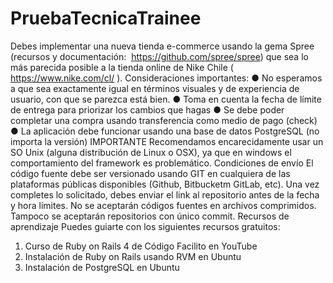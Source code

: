 # PruebaTecnicaTrainee
Debes implementar una nueva tienda e-commerce usando la gema Spree (recursos y
documentación: ​ https://github.com/spree/spree​ ) que sea lo más parecida posible a la tienda
online de Nike Chile (​ https://www.nike.com/cl/​ ).
Consideraciones importantes:
● No esperamos a que sea exactamente igual en términos visuales y de experiencia
de usuario, con que se parezca está bien.
● Toma en cuenta la fecha de límite de entrega para priorizar los cambios que hagas
● Se debe poder completar una compra usando transferencia como medio de pago
(check)
● La aplicación debe funcionar usando una base de datos PostgreSQL (no importa la
versión)
IMPORTANTE
Recomendamos encarecidamente usar un SO Unix (alguna distribución de Linux o OSX), ya
que en windows el comportamiento del framework es problemático.
Condiciones de envío
El código fuente debe ser versionado usando GIT en cualquiera de las plataformas públicas
disponibles (Github, Bitbucketm GitLab, etc).
Una vez completes lo solicitado, debes enviar el link al repositorio antes de la fecha y hora
límites.
No se aceptarán códigos fuentes en archivos comprimidos. Tampoco se aceptarán
repositorios con único commit.
Recursos de aprendizaje
Puedes guiarte con los siguientes recursos gratuitos:
1. Curso de Ruby on Rails 4 de Código Facilito en YouTube
2. Instalación de Ruby on Rails usando RVM en Ubuntu
3. Instalación de PostgreSQL en Ubuntu
